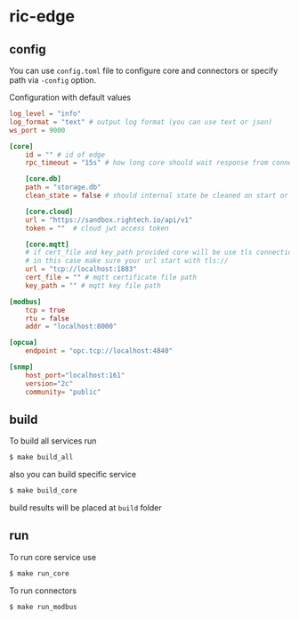 # ric-edge

## config

You can use `config.toml` file to configure core and connectors or specify path via `-config` option.

Configuration with default values

```toml
log_level = "info"
log_format = "text" # output log format (you can use text or json)
ws_port = 9000

[core]
    id = "" # id of edge
    rpc_timeout = "15s" # how long core should wait response from connector before return timeout error

    [core.db]
    path = "storage.db"
    clean_state = false # should internal state be cleaned on start or not

    [core.cloud]
    url = "https://sandbox.rightech.io/api/v1"
    token = ""  # cloud jwt access token

    [core.mqtt]
    # if cert_file and key_path provided core will be use tls connection
    # in this case make sure your url start with tls://
    url = "tcp://localhost:1883"
    cert_file = "" # mqtt certificate file path
    key_path = "" # mqtt key file path

[modbus]
    tcp = true
    rtu = false
    addr = "localhost:8000"

[opcua]
    endpoint = "opc.tcp://localhost:4840"

[snmp]
    host_port="localhost:161"
    version="2c"
    community= "public"
```

## build

To build all services run

```bash
$ make build_all
```

also you can build specific service

```bash
$ make build_core
```

build results will be placed at `build` folder

## run

To run core service use

```bash
$ make run_core
```

To run connectors

```bash
$ make run_modbus
```
